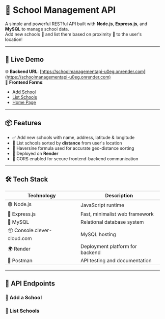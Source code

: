 # 🏫 School Management API

A simple and powerful RESTful API built with **Node.js**, **Express.js**, and **MySQL** to manage school data.  
Add new schools 📌 and list them based on proximity 📍 to the user's location!

---

## 🔗 Live Demo

🌐 **Backend URL**: [https://schoolmanagementapi-u0eg.onrender.com](https://schoolmanagementapi-u0eg.onrender.com)  
📄 **Frontend Forms**:  
- [Add School](https://schoolmanagementapi-u0eg.onrender.com/addSchool)  
- [List Schools](https://schoolmanagementapi-u0eg.onrender.com/listSchools)  
- [Home Page](https://schoolmanagementapi-u0eg.onrender.com/)

---

## 📦 Features

- ✅ Add new schools with name, address, latitude & longitude
- 📍 List schools sorted by **distance** from user's location
- 🧭 Haversine formula used for accurate geo-distance sorting
- 🚀 Deployed on **Render**
- 🔐 CORS enabled for secure frontend-backend communication

---

## 🛠 Tech Stack

| Technology     | Description                        |
|----------------|------------------------------------|
| 🟢 Node.js      | JavaScript runtime                 |
| 🚂 Express.js   | Fast, minimalist web framework     |
| 🐬 MySQL        | Relational database system         |
| 📦 Console.clever-cloud.com      | MySQL hosting     |
| 🌍 Render       | Deployment platform for backend    |
| 💌 Postman      | API testing and documentation      |

---

## 🚀 API Endpoints

### 📌 Add a School
### 📌 List Schools

